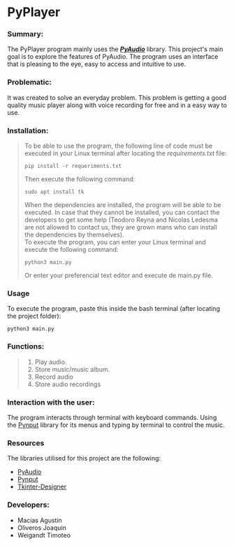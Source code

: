 # PyPlayer
### **Summary:**
The PyPlayer program mainly uses the ***[PyAudio](https://pypi.org/project/PyAudio/)*** library. This project's main goal is to explore the features of PyAudio. The program uses an interface that is pleasing to the eye, easy to access and intuitive to use. 
### **Problematic:**
It was created to solve an everyday problem. This problem is getting a good quality music player along with voice recording for free and in a easy way to use.

### **Installation:**
>To be able to use the program, the following line of code must be executed in your Linux terminal  after locating the *requirements.txt* file:
>~~~
>pip install -r requeriments.txt
>~~~
>Then execute the following command:
>~~~
>sudo apt install tk
>~~~
>When the dependencies are installed, the program will be able to be executed. In case that they cannot be installed, you can contact the developers to get some help (Teodoro Reyna and Nicolas Ledesma are not allowed to contact us, they are grown mans who can install the dependencies by themselves).  
>To execute the program, you can enter your Linux terminal and execute the following command:
>~~~
>python3 main.py
>~~~
>Or enter your preferencial text editor and execute de main.py file.

### **Usage**

To execute the program, paste this inside the bash terminal (after locating the project folder):
~~~
python3 main.py
~~~
### **Functions:**
>1. Play audio.
>2. Store music/music album.
>3. Record audio
>4. Store audio recordings

### **Interaction with the user:**
The program interacts through terminal with keyboard commands. Using the [Pynput](https://pypi.org/project/pynput/) library for its menus and typing by terminal to control the music.

### **Resources**
The libraries utilised for this project are the following: <br>
- [PyAudio](https://pypi.org/project/PyAudio/)
- [Pynput](https://pypi.org/project/pynput/)
- [Tkinter-Designer](https://github.com/ParthJadhav/Tkinter-Designer)

### **Developers:**  
- Macias Agustin
- Oliveros Joaquin
- Weigandt Timoteo